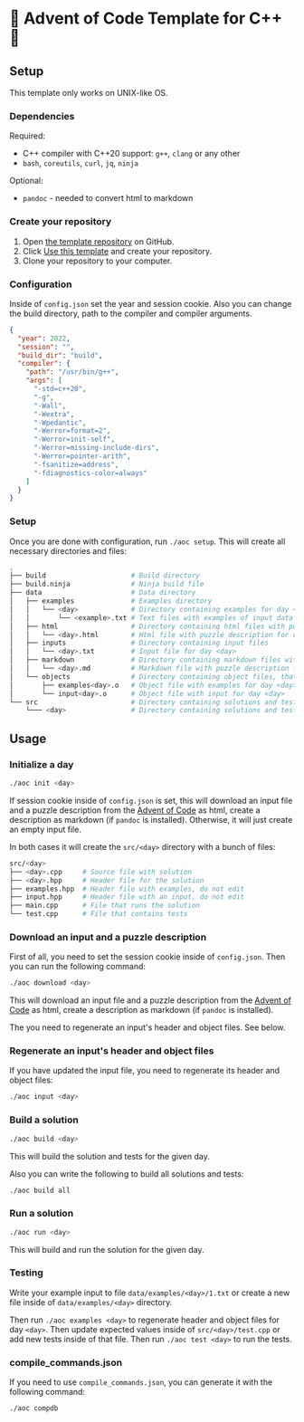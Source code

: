 # 🎄 Advent of Code Template for C++ 🎄

## Setup

This template only works on UNIX-like OS.

### Dependencies

Required:  
- C++ compiler with C++20 support: `g++`, `clang` or any other
- `bash`, `coreutils`, `curl`, `jq`, `ninja`

Optional:  
- `pandoc` - needed to convert html to markdown

### Create your repository

1. Open [the template repository](https://github.com/infastin/advent-of-code-cpp) on GitHub.
2. Click [Use this template](https://github.com/infastin/advent-of-code-cpp/generate) and create your repository.
3. Clone your repository to your computer.

### Configuration

Inside of `config.json` set the year and session cookie.
Also you can change the build directory, path to the compiler and compiler arguments.

```json
{
  "year": 2022,
  "session": "",
  "build_dir": "build",
  "compiler": {
    "path": "/usr/bin/g++",
    "args": [
      "-std=c++20",
      "-g",
      "-Wall",
      "-Wextra",
      "-Wpedantic",
      "-Werror=format=2",
      "-Werror=init-self",
      "-Werror=missing-include-dirs",
      "-Werror=pointer-arith",
      "-fsanitize=address",
      "-fdiagnostics-color=always"
    ]
  }
}
```

### Setup

Once you are done with configuration, run `./aoc setup`.
This will create all necessary directories and files:
```bash
.
├── build                     # Build directory
├── build.ninja               # Ninja build file
├── data                      # Data directory
│   ├── examples              # Examples directory
│   │   └── <day>             # Directory containing examples for day <day> 
│   │       └── <example>.txt # Text files with examples of input data
│   ├── html                  # Directory containing html files with puzzle descriptions
│   │   └── <day>.html        # Html file with puzzle description for day <day>
│   ├── inputs                # Directory containing input files
│   │   └── <day>.txt         # Input file for day <day>
│   ├── markdown              # Directory containing markdown files with puzzle descriptions
│   │   └── <day>.md          # Markdown file with puzzle description for day <day>
│   └── objects               # Directory containing object files, that contain examples and input as binary data
│       ├── examples<day>.o   # Object file with examples for day <day>
│       └── input<day>.o      # Object file with input for day <day>
└── src                       # Directory containing solutions and tests
    └─── <day>                # Directory containing solutions and tests for day <day>
```

## Usage

### Initialize a day

```bash
./aoc init <day>
```

If session cookie inside of `config.json` is set, this will download
an input file and a puzzle description from the [Advent of Code](https://adventofcode.com) as html,
create a description as markdown (if `pandoc` is installed).
Otherwise, it will just create an empty input file.

In both cases it will create the `src/<day>` directory with a bunch of files:
```bash
src/<day>
├── <day>.cpp     # Source file with solution
├── <day>.hpp     # Header file for the solution
├── examples.hpp  # Header file with examples, do not edit
├── input.hpp     # Header file with an input, do not edit
├── main.cpp      # File that runs the solution
└── test.cpp      # File that contains tests
```

### Download an input and a puzzle description

First of all, you need to set the session cookie inside of `config.json`.
Then you can run the following command:
```bash
./aoc download <day>
```

This will download an input file and a puzzle description from the [Advent of Code](https://adventofcode.com) as html,
create a description as markdown (if `pandoc` is installed).

The you need to regenerate an input's header and object files. See below.

### Regenerate an input's header and object files

If you have updated the input file, you need to regenerate its header and object files:
```bash
./aoc input <day>
```

### Build a solution

```bash
./aoc build <day>
```

This will build the solution and tests for the given day.

Also you can write the following to build all solutions and tests:
```bash
./aoc build all
```

### Run a solution

```bash
./aoc run <day>
```

This will build and run the solution for the given day.

### Testing

Write your example input to file `data/examples/<day>/1.txt` or create
a new file inside of `data/examples/<day>` directory.

Then run `./aoc examples <day>` to regenerate header and object files for day `<day>`.
Then update expected values inside of `src/<day>/test.cpp` or add new tests
inside of that file. Then run `./aoc test <day>` to run the tests.

### compile_commands.json

If you need to use `compile_commands.json`, you can generate it with the following command:
```bash
./aoc compdb
```

